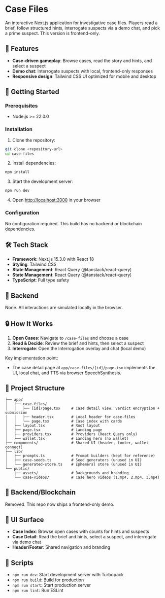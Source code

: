 # Case Files

An interactive Next.js application for investigative case files. Players read a brief, follow structured hints, interrogate suspects via a demo chat, and pick a prime suspect. This version is frontend-only.

## 🌟 Features

- **Case-driven gameplay**: Browse cases, read the story and hints, and select a suspect
- **Demo chat**: Interrogate suspects with local, frontend-only responses
- **Responsive design**: Tailwind CSS UI optimized for mobile and desktop

## 🚀 Getting Started

### Prerequisites

- Node.js >= 22.0.0

### Installation

1. Clone the repository:
```bash
git clone <repository-url>
cd case-files
```

2. Install dependencies:
```bash
npm install
```

3. Start the development server:
```bash
npm run dev
```

4. Open [http://localhost:3000](http://localhost:3000) in your browser

### Configuration

No configuration required. This build has no backend or blockchain dependencies.

## 🛠️ Tech Stack

- **Framework**: Next.js 15.3.0 with React 18
- **Styling**: Tailwind CSS
- **State Management**: React Query (@tanstack/react-query)
- **State Management**: React Query (@tanstack/react-query)
- **TypeScript**: Full type safety

## 🔧 Backend

None. All interactions are simulated locally in the browser.

## 🔒 How It Works

1. **Open Cases**: Navigate to `/case-files` and choose a case
2. **Read & Decide**: Review the brief and hints, then select a suspect
3. **Interrogate**: Open the Interrogation overlay and chat (local demo)

Key implementation point:

- The case detail page at `app/case-files/[id]/page.tsx` implements the UI, local chat, and TTS via browser SpeechSynthesis.

## 📁 Project Structure

```
├── app/
│   ├── case-files/
│   │   ├── [id]/page.tsx     # Case detail view; verdict encryption + submission
│   │   ├── header.tsx        # Local header for case-files
│   │   └── page.tsx          # Case index with cards
│   ├── layout.tsx            # Root layout
│   ├── page.tsx              # Landing page
│   ├── providers.tsx         # Providers (React Query only)
│   └── wallet.tsx            # Landing hero (no wallet)
├── components/               # Shared UI (header, footer, wallet connect)
├── lib/
│   ├── prompts.ts            # Prompt builders (kept for reference)
│   ├── case-seeds.ts         # Seed generators (unused in UI)
│   └── generated-store.ts    # Ephemeral store (unused in UI)
└── public/
    ├── assets/               # Backgrounds and branding
    └── case-videos/          # Case hero videos (1.mp4, 2.mp4, 3.mp4)
```

## 🔗 Backend/Blockchain

Removed. This repo now ships a frontend-only demo.

## 🎨 UI Surface

- **Case Index**: Browse open cases with counts for hints and suspects
- **Case Detail**: Read the brief and hints, select a suspect, and interrogate via demo chat
- **Header/Footer**: Shared navigation and branding

## 📝 Scripts

- `npm run dev`: Start development server with Turbopack
- `npm run build`: Build for production
- `npm run start`: Start production server
- `npm run lint`: Run ESLint
